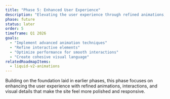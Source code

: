 ```yaml
---
title: "Phase 5: Enhanced User Experience"
description: "Elevating the user experience through refined animations, interactions, and visual enhancements that make the site feel more polished and engaging."
phase: future
status: later
order: 5
timeframe: Q1 2026
goals:
  - "Implement advanced animation techniques"
  - "Refine interactive elements"
  - "Optimize performance for smooth interactions"
  - "Create cohesive visual language"
relatedRoadmapItems:
  - liquid-v2-animations
---
```


Building on the foundation laid in earlier phases, this phase focuses on enhancing the user experience with refined animations, interactions, and visual details that make the site feel more polished and responsive.</content>
</invoke>